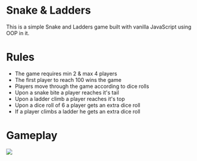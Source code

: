 # Snake & Ladders
This is a simple Snake and Ladders game built with vanilla JavaScript using OOP in it.

# Rules
- The game requires min 2 & max 4 players
- The first player to reach 100 wins the game
- Players move through the game according to dice rolls
- Upon a snake bite a player reaches it's tail
- Upon a ladder climb a player reaches it's top
- Upon a dice roll of 6 a player gets an extra dice roll
- If a player climbs a ladder he gets an extra dice roll

# Gameplay
![](https://lh6.googleusercontent.com/qQVJL3DKkEvmiGuw5Ka5E9aY4YlkkU_jDNwJlwiPBUnY9MVWhy4IM7zxXC9YoK5vqQKGyLCW2PrwoA=w1294-h596-rw)
